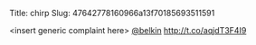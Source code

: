 Title: chirp
Slug: 47642778160966a13f70185693511591

&lt;insert generic complaint here&gt; <a href="http://twitter.com/belkin">@belkin</a> <a href="http://t.co/aqjdT3F4I9">http://t.co/aqjdT3F4I9</a>
